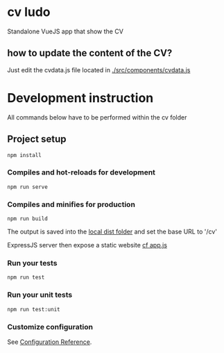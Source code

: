 
# cv ludo

Standalone VueJS app that show the CV

## how to update the content of the CV?
Just edit the cvdata.js file located in [./src/components/cvdata.js](./src/components/cvdata.js) 

# Development instruction
All commands below have to be performed within the cv folder

## Project setup
```
npm install
```

### Compiles and hot-reloads for development
```
npm run serve
```

### Compiles and minifies for production
```
npm run build
```

The output is saved into the [local dist folder](./dist/) and set the base URL to '/cv'

ExpressJS server then expose a static website [cf app.js](../server/app.js)

### Run your tests
```
npm run test
```

### Run your unit tests
```
npm run test:unit
```

### Customize configuration
See [Configuration Reference](https://cli.vuejs.org/config/).

